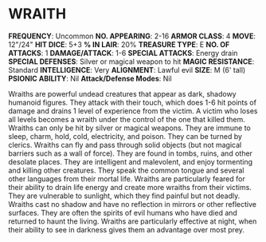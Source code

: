# WRAITH

**FREQUENCY**: Uncommon
**NO. APPEARING**: 2-16
**ARMOR CLASS**: 4
**MOVE**: 12"/24"
**HIT DICE**: 5+3
**% IN LAIR**: 20%
**TREASURE TYPE**: E
**NO. OF ATTACKS**: 1
**DAMAGE/ATTACK**: 1-6
**SPECIAL ATTACKS**: Energy drain
**SPECIAL DEFENSES**: Silver or magical weapon to hit
**MAGIC RESISTANCE**: Standard
**INTELLIGENCE**: Very
**ALIGNMENT**: Lawful evil
**SIZE**: M (6' tall)
**PSIONIC ABILITY**: Nil
**Attack/Defense Modes**: Nil

Wraiths are powerful undead creatures that appear as dark, shadowy humanoid figures. They attack with their touch, which does 1-6 hit points of damage and drains 1 level of experience from the victim. A victim who loses all levels becomes a wraith under the control of the one that killed them. Wraiths can only be hit by silver or magical weapons. They are immune to sleep, charm, hold, cold, electricity, and poison. They can be turned by clerics. Wraiths can fly and pass through solid objects (but not magical barriers such as a wall of force). They are found in tombs, ruins, and other desolate places. They are intelligent and malevolent, and enjoy tormenting and killing other creatures. They speak the common tongue and several other languages from their mortal life. Wraiths are particularly feared for their ability to drain life energy and create more wraiths from their victims. They are vulnerable to sunlight, which they find painful but not deadly. Wraiths cast no shadow and have no reflection in mirrors or other reflective surfaces. They are often the spirits of evil humans who have died and returned to haunt the living. Wraiths are particularly effective at night, when their ability to see in darkness gives them an advantage over most prey.
